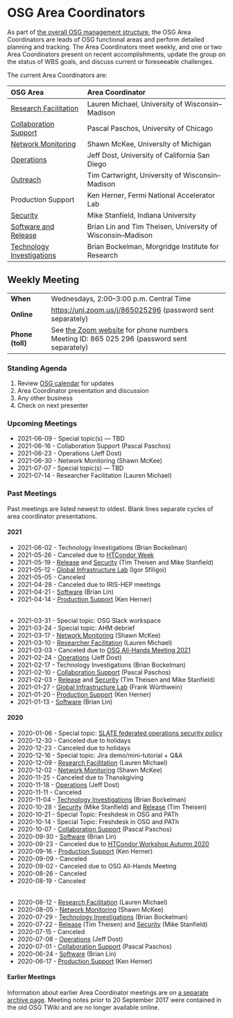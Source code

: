 # OSG Area Coordinators

As part of [the overall OSG management structure](index.md), the OSG Area Coordinators are leads of OSG functional areas
and perform detailed planning and tracking.  The Area Coordinators meet weekly, and one or two Area Coordinators present
on recent accomplishments, update the group on the status of WBS goals, and discuss current or foreseeable challenges.

The current Area Coordinators are:

| OSG Area | Area Coordinator |
| :------- | :--------------- |
| [Research Facilitation](https://opensciencegrid.org/research-facilitation) | Lauren Michael, University of Wisconsin&ndash;Madison |
| [Collaboration Support](https://opensciencegrid.org/collaboration-support/) | Pascal Paschos, University of Chicago |
| [Network Monitoring](https://opensciencegrid.org/networking/) | Shawn McKee, University of Michigan |
| [Operations](https://opensciencegrid.org/operations/) | Jeff Dost, University of California San Diego |
| [Outreach](https://opensciencegrid.org/outreach/) | Tim Cartwright, University of Wisconsin&ndash;Madison |
| Production Support | Ken Herner, Fermi National Accelerator Lab |
| [Security](https://opensciencegrid.org/security/) | Mike Stanfield, Indiana University |
| [Software and Release](https://opensciencegrid.org/technology/) | Brian Lin and Tim Theisen, University of Wisconsin&ndash;Madison |
| [Technology Investigations](https://opensciencegrid.org/technology/) | Brian Bockelman, Morgridge Institute for Research |


## Weekly Meeting

<table>
  <tr> <td><strong>When</strong></td> <td>Wednesdays, 2:00–3:00 p.m. Central Time</td> </tr>
  <tr>
    <td><strong>Online</strong></td>
    <td><a href="https://unl.zoom.us/j/865025296">https://unl.zoom.us/j/865025296</a> (password sent separately)</td>
  </tr>
  <tr>
    <td><strong>Phone (toll)</strong></td>
    <td>
      See <a href="https://unl.zoom.us/zoomconference">the Zoom website</a> for phone numbers<br>
      Meeting ID: 865 025 296 (password sent separately)
    </td>
  </tr>
</table>

### Standing Agenda

1. Review [OSG calendar](https://indico.fnal.gov/categoryDisplay.py?categId=86) for updates
1. Area Coordinator presentation and discussion
1. Any other business
1. Check on next presenter

### Upcoming Meetings

- 2021-06-09 - Special topic(s) &mdash; TBD
- 2021-06-16 - Collaboration Support (Pascal Paschos)
- 2021-06-23 - Operations (Jeff Dost)
- 2021-06-30 - Network Monitoring (Shawn McKee)
- 2021-07-07 - Special topic(s) &mdash; TBD
- 2021-07-14 - Researcher Facilitation (Lauren Michael)

### Past Meetings

Past meetings are listed newest to oldest.  Blank lines separate cycles of area coordinator presentations.

#### 2021

- 2021-06-02 - Technology Investigations (Brian Bockelman)
- 2021-05-26 - Canceled due to [HTCondor Week](https://agenda.hep.wisc.edu/event/1579/)
- 2021-05-19 - [Release](https://docs.google.com/document/d/1i_uWrf3XzYYOogvFpWCCcf4zeYuvbRz9OIEDoPCmRoQ/) and [Security](https://drive.google.com/file/d/1rPUMHETvp837SvAXPqXDsBTBls-3k_bb/) (Tim Theisen and Mike Stanfield)
- 2021-05-12 - [Global Infrastructure Lab](https://drive.google.com/file/d/1XXswaN3LQ_U-MNVaNvStsZ4MHXRl8doe/) (Igor Sfiligoi)
- 2021-05-05 - Canceled
- 2021-04-28 - Canceled due to IRIS-HEP meetings
- 2021-04-21 - [Software](https://docs.google.com/presentation/d/1dNjZbaQ4bER782Pa4aJHil-NPQKxfx9BW1bylGh0GbU) (Brian Lin)
- 2021-04-14 - [Production Support](https://drive.google.com/file/d/1B5tCfNHgd3FhQ6mwhwW7GcQl42F17gJq/) (Ken Herner)

<div style="height: 0.5ex"></div>

- 2021-03-31 - Special topic: OSG Slack workspace
- 2021-03-24 - Special topic: AHM debrief
- 2021-03-17 - [Network Monitoring](https://docs.google.com/presentation/d/13YUTx3w2U2c4kouNbGLvZRChMjlXJHahfTAqV4Sg9jg/) (Shawn McKee)
- 2021-03-10 - [Researcher Facilitation](https://docs.google.com/presentation/d/1E1pGoYIYbb1BnXx501i3fvAHW0q9PC163uDXFh5SNZo/) (Lauren Michael)
- 2021-03-03 - Canceled due to [OSG All-Hands Meeting 2021](https://opensciencegrid.org/all-hands/2021/)
- 2021-02-24 - [Operations](https://docs.google.com/presentation/d/1TG5AOK548F3Z_Uh1ue5DnJJeQ_I3mjYgoktwmtGAyY8/) (Jeff Dost)
- 2021-02-17 - Technology Investigations (Brian Bockelman)
- 2021-02-10 - [Collaboration Support](https://docs.google.com/presentation/d/1txOVEiFsCXC9lZXlVsknCfiep9vzMsDIVfknxyyoq_o/) (Pascal Paschos)
- 2021-02-03 - [Release](https://docs.google.com/document/d/1dh6cAqPL5s_ppcGAZ7KuyobK26yUBLy2y9lGQ4EH_nU/) and [Security](https://drive.google.com/file/d/1tcSMbat-jJVTMOkUCVkGMVKFUngw9kXm/) (Tim Theisen and Mike Stanfield)
- 2021-01-27 - [Global Infrastructure Lab](https://drive.google.com/file/d/1hHrDY6LdB-oU8aimIeyJwPaF6uDmUEVl/) (Frank Würthwein)
- 2021-01-20 - [Production Support](https://drive.google.com/file/d/1-QCXvcUc-cshTdM92a_rzaUg_NYEtGuk/) (Ken Herner)
- 2021-01-13 - [Software](https://docs.google.com/presentation/d/15Sbe7LgwCxPVG9gzKFJAyT8OQqrOInhPwiaiEzIzHUU/) (Brian Lin)

#### 2020

- 2020-01-06 - Special topic: [SLATE federated operations security policy](https://docs.google.com/presentation/d/1FG_UJLpmhKfTcrIBZSdfwWWI2mKbl6VGgZNRg7Yu3-0/)
- 2020-12-30 - Canceled due to holidays
- 2020-12-23 - Canceled due to holidays
- 2020-12-16 - Special topic: Jira demo/mini-tutorial + Q&amp;A
- 2020-12-09 - [Research Facilitation](https://docs.google.com/presentation/d/1_hDoRGRvs4Ja4M_mM1uAvtjxMeCNZPF3QKmBxPR4mFA) (Lauren Michael)
- 2020-12-02 - [Network Monitoring](https://drive.google.com/file/d/1TfDQBeQKXcHwyxi714GKB611g3t8U0uH/) (Shawn McKee)
- 2020-11-25 - Canceled due to Thanskgiving
- 2020-11-18 - [Operations](https://docs.google.com/presentation/d/1uD6bjIC3mEv_KVOKB5Oo7MOSKhXIJ5j4xUj3HnZtOdw/) (Jeff Dost)
- 2020-11-11 - Canceled
- 2020-11-04 - [Technology Investigations](https://drive.google.com/file/d/1gv0kucFJoVisZDeS6VMmzJ9g5fq1RM-r/) (Brian Bockelman)
- 2020-10-28 - [Security](https://drive.google.com/file/d/1-5EU59il1zQjixY0H7tEBxamgl0Bk_D9) (Mike Stanfield) and [Release](https://docs.google.com/document/d/1jEaEUgohCwe4_7Hy-erZG7K3DgWfkWaIs3mgORFQ1SE) (Tim Theisen)
- 2020-10-21 - Special Topic: Freshdesk in OSG and PATh
- 2020-10-14 - Special Topic: Freshdesk in OSG and PATh
- 2020-10-07 - [Collaboration Support](https://drive.google.com/file/d/1wzwunqiV3elXu2zME3x3PhEZ71EMH6rw/) (Pascal Paschos)
- 2020-09-30 - [Software](https://docs.google.com/presentation/d/1dhsx4nP0spzOFrVM_Q7RsG1b0vOqm486iSGHi-ZhzXg/) (Brian Lin)
- 2020-09-23 - Canceled due to [HTCondor Workshop Autumn 2020](https://indico.cern.ch/event/936993/)
- 2020-09-16 - [Production Support](https://drive.google.com/file/d/1xAMSSyDiftGZPIvDdQu4w4kybG-RGR00/) (Ken Herner)
- 2020-09-09 - Canceled
- 2020-09-02 - Canceled due to OSG All-Hands Meeting
- 2020-08-26 - Canceled
- 2020-08-19 - Canceled

<div style="height: 0.5ex"></div>

- 2020-08-12 - [Research Facilitation](https://docs.google.com/presentation/d/19u9sbbt3d-cPlGPh_OtNXQFjnPivxGMnaisvgJ3V53U/) (Lauren Michael)
- 2020-08-05 - [Network Monitoring](https://drive.google.com/file/d/1yO2_KZGzBGbZrb03KM3SYCb9cJRMx6Ly/) (Shawn McKee)
- 2020-07-29 - [Technology Investigations](https://drive.google.com/file/d/1O9UBzS7OIwtDseTIIoSM_d4yHZd7LG-x/) (Brian Bockelman)
- 2020-07-22 - [Release](https://docs.google.com/document/d/1O9XjZJHEEAadtbt_FILfqFFLUYiVWQsp4FJCXfMPpZA) (Tim Theisen) and [Security](https://drive.google.com/file/d/1wsRXKIzB88P1Z5CeYTu1NU9exszAfMbn/) (Mike Stanfield)
- 2020-07-15 - Canceled
- 2020-07-08 - [Operations](https://docs.google.com/presentation/d/1J9IWf0UYRqZ6TVPEusNuwPlT9TlwvNkHUKcmmhEWnuU/) (Jeff Dost)
- 2020-07-01 - [Collaboration Support](https://drive.google.com/file/d/1MMzNrBYxjLfeJQ2yvaHEg4L-g-6s_7NP/) (Pascal Paschos)
- 2020-06-24 - [Software](https://docs.google.com/presentation/d/1mEz1G9VofLViPlqIHzy15ey6EHck_b2pampDSUNV-wI/) (Brian Lin)
- 2020-06-17 - [Production Support](https://drive.google.com/file/d/1jtCYd7Kh4omqZwHpFJB5cFQhhwgq1uOG/) (Ken Herner)

#### Earlier Meetings

Information about earlier Area Coordinator meetings are on [a separate archive page](ac-meeting-archive.md).  Meeting
notes prior to 20 September 2017 were contained in the old OSG TWiki and are no longer available online.
